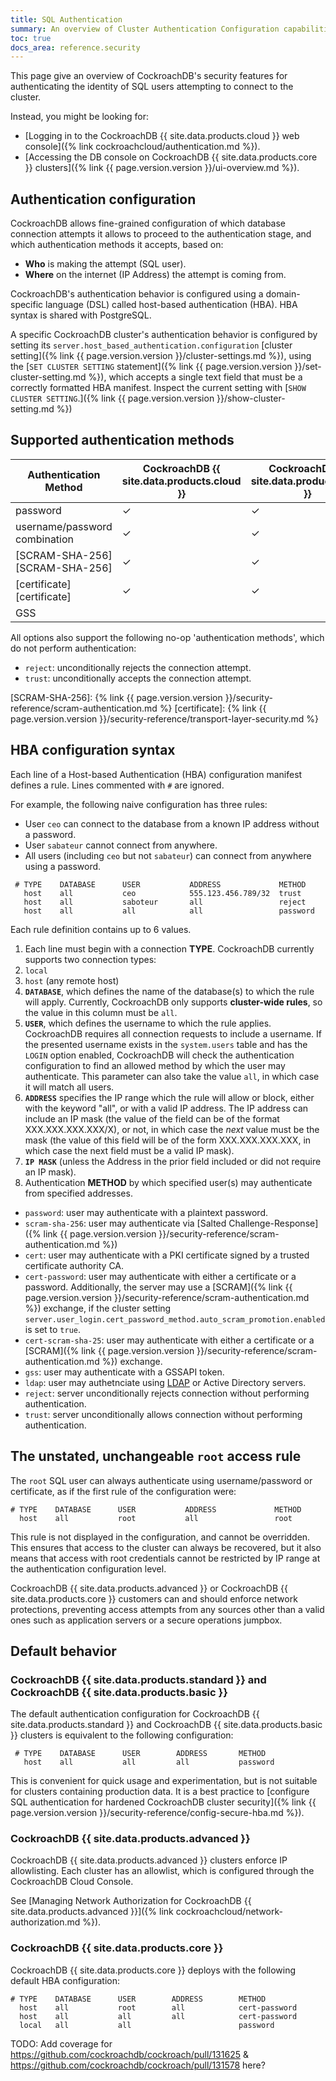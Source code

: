 ```yaml
---
title: SQL Authentication
summary: An overview of Cluster Authentication Configuration capabilities and interface syntax
toc: true
docs_area: reference.security
---
```


This page give an overview of CockroachDB's security features for authenticating the identity of SQL users attempting to connect to the cluster.

Instead, you might be looking for:

- [Logging in to the CockroachDB {{ site.data.products.cloud }} web console]({% link cockroachcloud/authentication.md %}).
- [Accessing the DB console on CockroachDB {{ site.data.products.core }} clusters]({% link {{ page.version.version }}/ui-overview.md %}).

## Authentication configuration

CockroachDB allows fine-grained configuration of which database connection attempts it allows to proceed to the authentication stage, and which authentication methods it accepts, based on:

- **Who** is making the attempt (SQL user).
- **Where** on the internet (IP Address) the attempt is coming from.

CockroachDB's authentication behavior is configured using a domain-specific language (DSL) called host-based authentication (HBA). HBA syntax is shared with PostgreSQL.

A specific CockroachDB cluster's authentication behavior is configured by setting its `server.host_based_authentication.configuration` [cluster setting]({% link {{ page.version.version }}/cluster-settings.md %}), using the [`SET CLUSTER SETTING` statement]({% link {{ page.version.version }}/set-cluster-setting.md %}), which accepts a single text field that must be a correctly formatted HBA manifest. Inspect the current setting with [`SHOW CLUSTER SETTING`.]({% link {{ page.version.version }}/show-cluster-setting.md %})

## Supported authentication methods

Authentication Method          | CockroachDB {{ site.data.products.cloud }} | CockroachDB {{ site.data.products.core }} | CockroachDB {{ site.data.products.enterprise }}
-------------------------------|--------------------------------------------|-------------------------------------------|------------------------------------------------
password                       | ✓ | ✓ | ✓
username/password combination  | ✓ | ✓ | ✓
[SCRAM-SHA-256][SCRAM-SHA-256] | ✓ | ✓ | ✓
[certificate][certificate]     | ✓ | ✓ | ✓
GSS                            |   |   | ✓

All options also support the following no-op 'authentication methods', which do not perform authentication:

- `reject`: unconditionally rejects the connection attempt.
- `trust`: unconditionally accepts the connection attempt.

[SCRAM-SHA-256]: {% link {{ page.version.version }}/security-reference/scram-authentication.md %}
[certificate]: {% link {{ page.version.version }}/security-reference/transport-layer-security.md %}

## HBA configuration syntax

Each line of a Host-based Authentication (HBA) configuration manifest defines a rule. Lines commented with `#` are ignored.

For example, the following naive configuration has three rules:

- User `ceo` can connect to the database from a known IP address without a password.
- User `sabateur` cannot connect from anywhere.
- All users (including `ceo` but not `sabateur`) can connect from anywhere using a password.

```
 # TYPE    DATABASE      USER           ADDRESS             METHOD
   host    all           ceo            555.123.456.789/32  trust
   host    all           saboteur       all                 reject
   host    all           all            all                 password
```

Each rule definition contains up to 6 values.

1. Each line must begin with a connection **TYPE**. CockroachDB currently supports two connection types:
  1. `local`
  1. `host` (any remote host)
1. **`DATABASE`**, which defines the name of the database(s) to which the rule will apply. Currently, CockroachDB only supports **cluster-wide rules**, so the value in this column must be `all`.
1. **`USER`**, which defines the username to which the rule applies. CockroachDB requires all connection requests to include a username. If the presented username exists in the `system.users` table and has the `LOGIN` option enabled, CockroachDB will check the authentication configuration to find an allowed method by which the user may authenticate. This parameter can also take the value `all`, in which case it will match all users.
1. **`ADDRESS`** specifies the IP range which the rule will allow or block, either with the keyword "all", or with a valid IP address. The IP address can include an IP mask (the value of the field can be of the format XXX.XXX.XXX.XXX/X), or not, in which case the *next* value must be the mask (the value of this field will be of the form XXX.XXX.XXX.XXX, in which case the next field must be a valid IP mask).
1. **`IP MASK`** (unless the Address in the prior field included or did not require an IP mask).
1. Authentication **METHOD** by which specified user(s) may authenticate from specified addresses.
  - `password`: user may authenticate with a plaintext password.
  - `scram-sha-256`: user may authenticate via [Salted Challenge-Response]({% link {{ page.version.version }}/security-reference/scram-authentication.md %})
  - `cert`: user may authenticate with a PKI certificate signed by a trusted certificate authority CA.
  - `cert-password`: user may authenticate with either a certificate or a password. Additionally, the server may use a [SCRAM]({% link {{ page.version.version }}/security-reference/scram-authentication.md %}) exchange, if the cluster setting `server.user_login.cert_password_method.auto_scram_promotion.enabled` is set to `true`.
  - `cert-scram-sha-25`: user may authenticate with either a certificate or a [SCRAM]({% link {{ page.version.version }}/security-reference/scram-authentication.md %}) exchange.
  - `gss`: user may authenticate with a GSSAPI token.
  - `ldap`: user may authetnciate using [LDAP](ldap.html) or Active Directory servers.
  - `reject`: server unconditionally rejects connection without performing authentication.
  - `trust`: server unconditionally allows connection without performing authentication.

## The unstated, unchangeable `root` access rule

The `root` SQL user can always authenticate using username/password or certificate, as if the first rule of the configuration were:

```
# TYPE    DATABASE      USER           ADDRESS             METHOD
  host    all           root           all                 root
```

This rule is not displayed in the configuration, and cannot be overridden.
This ensures that access to the cluster can always be recovered, but it also means that access with root credentials cannot be restricted by IP range at the authentication configuration level.

CockroachDB {{ site.data.products.advanced }} or CockroachDB {{ site.data.products.core }} customers can and should enforce network protections, preventing access attempts from any sources other than a valid ones such as application servers or a secure operations jumpbox.

## Default behavior

### CockroachDB {{ site.data.products.standard }} and CockroachDB {{ site.data.products.basic }}

The default authentication configuration for CockroachDB {{ site.data.products.standard }} and CockroachDB {{ site.data.products.basic }} clusters is equivalent to the following configuration:

```
 # TYPE    DATABASE      USER        ADDRESS       METHOD
   host    all           all         all           password
```

This is convenient for quick usage and experimentation, but is not suitable for clusters containing production data. It is a best practice to [configure SQL authentication for hardened CockroachDB cluster security]({% link {{ page.version.version }}/security-reference/config-secure-hba.md %}).

### CockroachDB {{ site.data.products.advanced }}

CockroachDB {{ site.data.products.advanced }} clusters enforce IP allowlisting. Each cluster has an allowlist, which is configured through the CockroachDB Cloud Console.

See [Managing Network Authorization for CockroachDB {{ site.data.products.advanced }}]({% link cockroachcloud/network-authorization.md %}).

### CockroachDB {{ site.data.products.core }}

CockroachDB {{ site.data.products.core }} deploys with the following default HBA configuration:

```
# TYPE    DATABASE      USER        ADDRESS        METHOD
  host    all           root        all            cert-password
  host    all           all         all            cert-password
  local   all           all                        password
```

TODO: Add coverage for https://github.com/cockroachdb/cockroach/pull/131625 & https://github.com/cockroachdb/cockroach/pull/131578 here?
